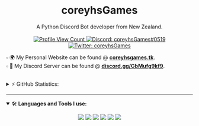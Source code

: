 <h1 align="center">coreyhsGames</h1>

<p align="center">
  A Python Discord Bot developer from New Zealand.
  <br><br>
  <a href="https://github.com/coreyhsGames">
    <img src="https://komarev.com/ghpvc/?username=coreyhsgames&style=flat-square&label=Profile%20Views&logo=github" alt="Profile View Count"/>
  </a>
  <a href="https://discord.com/users/822561567102730251">
    <img src="https://img.shields.io/badge/Discord-coreyhsGames%230519-%237289da?logo=discord&style=flat-square" alt="Discord: coreyhsGames#0519"/>
  </a>
  <a href="https://twitter.com/coreyhsgames">
    <img src="https://img.shields.io/badge/Twitter-coreyhsGames-%231DA1F2?logo=twitter&style=flat-square" alt="Twitter: coreyhsGames"/>
  </a>
</p>


▫ 🌍 My Personal Website can be found @ **[coreyhsgames.tk](https://coreyhsgames.tk)**.
<br>
▫ 📰 My Discord Server can be found @ **[discord.gg/GbMufg9kf9](https://discord.gg/GbMufg9kf9)**.

<br>

<details>
  <summary>⚡ GitHub Statistics:</summary> 
  <img src="https://github-readme-stats.vercel.app/api/top-langs/?username=coreyhsGames&layout=compact&theme=tokyonight" />
  <img src="https://github-readme-stats.vercel.app/api?username=coreyhsGames&count_private=true&show_icons=true&theme=tokyonight" />
</details>

---

<details open>
<summary>🛠 <b>Languages and Tools I use:</b></summary>
<p>

<p align="center">
<img src="https://img.shields.io/badge/Python-black?style=for-the-badge&logo=Python" />
<img src="https://img.shields.io/badge/CSharp-black?style=for-the-badge&logo=CSharp" />
<img src="https://img.shields.io/badge/-Unity-black?style=for-the-badge&logo=Unity" />
<img src="https://img.shields.io/badge/-MongoDB-black?style=for-the-badge&logo=MongoDB" />
<img src="https://img.shields.io/badge/-HTML5-black?style=for-the-badge&logo=HTML5" />
<img src="https://img.shields.io/badge/CSS-black?style=for-the-badge&logo=css3&logoColor=#1572B6" />
</p>
</details>
